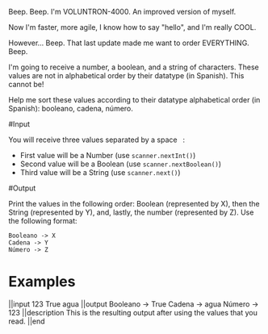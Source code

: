 Beep. Beep. I'm VOLUNTRON-4000. An improved version of myself.

Now I'm faster, more agile, I know how to say "hello", and I'm really COOL.

However... Beep. That last update made me want to order EVERYTHING. Beep.

I'm going to receive a number, a boolean, and a string of characters. These values are not in alphabetical order by their datatype (in Spanish). This cannot be!

Help me sort these values according to their datatype alphabetical order (in Spanish): booleano, cadena, número.

#Input

You will receive three values separated by a space ` `:

- First value will be a Number (use `scanner.nextInt()`)
- Second value will be a Boolean (use `scanner.nextBoolean()`)
- Third value will be a String (use `scanner.next()`)

#Output

Print the values in the following order: Boolean (represented by X), then the String (represented by Y), and, lastly, the number (represented by Z). Use the following format:

```
Booleano -> X
Cadena -> Y
Número -> Z
```

# Examples

||input
123 True agua
||output
Booleano -> True
Cadena -> agua
Número -> 123
||description
This is the resulting output after using the values that you read.
||end
